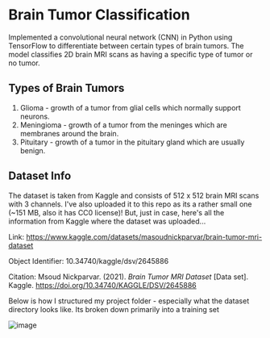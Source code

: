 # Brain Tumor Classification
Implemented a convolutional neural network (CNN) in Python using TensorFlow to differentiate between certain types of brain tumors. The model classifies 2D brain MRI scans as having a specific type of tumor or no tumor.

## Types of Brain Tumors
1. Glioma - growth of a tumor from glial cells which normally support neurons.
2. Meningioma - growth of a tumor from the meninges which are membranes around the brain.
3. Pituitary - growth of a tumor in the pituitary gland which are usually benign.

## Dataset Info
The dataset is taken from Kaggle and consists of 512 x 512 brain MRI scans with 3 channels. I've also uploaded it to this repo as its a rather small one (~151 MB, also it has CC0 license)! But, just in case, here's all the information from Kaggle where the dataset was uploaded...

Link: https://www.kaggle.com/datasets/masoudnickparvar/brain-tumor-mri-dataset

Object Identifier: 10.34740/kaggle/dsv/2645886

Citation: Msoud Nickparvar. (2021). <i>Brain Tumor MRI Dataset</i> [Data set]. Kaggle. https://doi.org/10.34740/KAGGLE/DSV/2645886

Below is how I structured my project folder - especially what the dataset directory looks like. Its broken down primarily into a training set

![image](https://user-images.githubusercontent.com/33336845/235602598-d3f21c0c-e360-4809-8353-0c305ab1a688.png)
